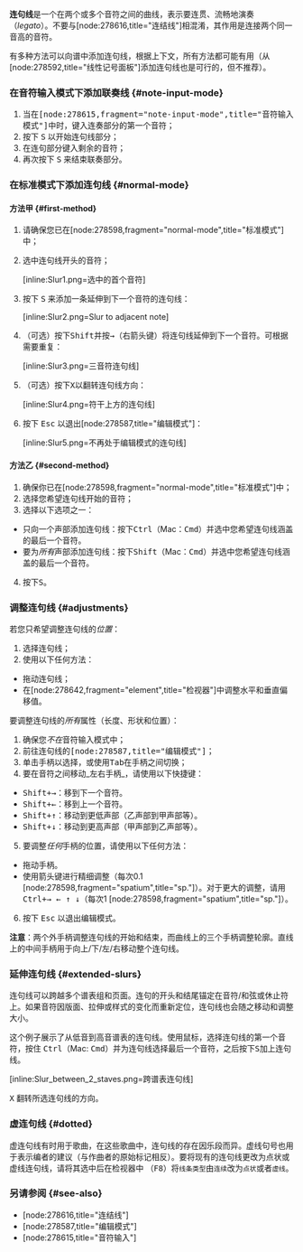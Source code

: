 **连句线**是一个在两个或多个音符之间的曲线，表示要连贯、流畅地演奏（*legato*）。不要与[node:278616,title="连结线"]相混淆，其作用是连接两个同一音高的音符。

有多种方法可以向谱中添加连句线，根据上下文，所有方法都可能有用（从[node:278592,title="线性记号面板"]添加连句线也是可行的，但不推荐）。

### 在音符输入模式下添加联奏线 {#note-input-mode}

1. 当在<samp class="mode">[node:278615,fragment="note-input-mode",title="音符输入模式"]中时</samp>，键入连奏部分的第一个音符；
2. 按下 <kbd><kbd>S</kbd></kbd> 以开始连句线部分；
3. 在连句部分键入剩余的音符；
4. 再次按下 <kbd><kbd>S</kbd></kbd> 来结束联奏部分。

### 在标准模式下添加连句线 {#normal-mode}

#### 方法甲 {#first-method}

1. 请确保您已在[node:278598,fragment="normal-mode",title="标准模式"]中；

2. 选中连句线开头的音符；

   [inline:Slur1.png=选中的首个音符]

3. 按下 <kbd><kbd>S</kbd></kbd> 来添加一条延伸到下一个音符的连句线：

   [inline:Slur2.png=Slur to adjacent note]

4. （可选）按下<kbd><kbd>Shift</kbd></kbd>并按<kbd><kbd>&rarr;</kbd></kbd>（右箭头键）将连句线延伸到下一个音符。可根据需要重复：

   [inline:Slur3.png=三音符连句线]

5. （可选）按下<kbd><kbd>X</kbd></kbd>以翻转连句线方向：

   [inline:Slur4.png=符干上方的连句线]

6. 按下 <kbd><kbd>Esc</kbd></kbd> 以退出[node:278587,title="编辑模式"]</samp>：

   [inline:Slur5.png=不再处于编辑模式的连句线]

#### 方法乙 {#second-method}

1. 确保你已在[node:278598,fragment="normal-mode",title="标准模式"]中；
2. 选择您希望连句线开始的音符；
3. 选择以下选项之一：

 * 只向一个声部添加连句线：按下<kbd><kbd>Ctrl</kbd></kbd>（Mac：<kbd><kbd>Cmd</kbd></kbd>）并选中您希望连句线涵盖的最后一个音符。
 * 要为*所有*声部添加连句线：按下<kbd><kbd>Shift</kbd></kbd>（Mac：<kbd><kbd>Cmd</kbd></kbd>）并选中您希望连句线涵盖的最后一个音符。

4. 按下<kbd><kbd>S</kbd></kbd>。

### 调整连句线 {#adjustments}

若您只希望调整连句线的*位置*：

1. 选择连句线；
2. 使用以下任何方法：

 * 拖动连句线；
 * 在[node:278642,fragment="element",title="检视器"]中调整水平和垂直偏移值。

要调整连句线的*所有*属性（长度、形状和位置）：

1. 确保您*不在*<samp class="mode">音符输入模式</samp>中；
2. 前往连句线的<samp class="mode">[node:278587,title="编辑模式"]</samp>；
3. 单击手柄以选择，或使用<kbd><kbd>Tab</kbd></kbd>在手柄之间切换；
4. 要在音符之间移动_左右手柄_，请使用以下快捷键：

 * <kbd><kbd>Shift</kbd>+<kbd>&rarr;</kbd></kbd>：移到下一个音符。
 * <kbd><kbd>Shift</kbd>+<kbd>&larr;</kbd></kbd>：移到上一个音符。
 * <kbd><kbd>Shift</kbd>+<kbd>&uarr;</kbd></kbd>：移动到更低声部（乙声部到甲声部等）。
 * <kbd><kbd>Shift</kbd>+<kbd>&darr;</kbd></kbd>：移动到更高声部（甲声部到乙声部等）。

5. 要调整*任何*手柄的位置，请使用以下任何方法：

 * 拖动手柄。
 * 使用箭头键进行精细调整（每次0.1 [node:278598,fragment="spatium",title="sp."]）。对于更大的调整，请用<kbd><kbd>Ctrl</kbd>+<kbd>&rarr; &larr; &uarr; &darr;</kbd></kbd>（每次1 [node:278598,fragment="spatium",title="sp."]）。

6. 按下 <kbd><kbd>Esc</kbd></kbd> 以退出<samp class="mode">编辑模式</samp>。

__注意__：两个外手柄调整连句线的开始和结束，而曲线上的三个手柄调整轮廓。直线上的中间手柄用于向上/下/左/右移动整个连句线。

### 延伸连句线 {#extended-slurs}

连句线可以跨越多个谱表组和页面。连句的开头和结尾锚定在音符/和弦或休止符上。如果音符因版面、拉伸或样式的变化而重新定位，连句线也会随之移动和调整大小。

这个例子展示了从低音到高音谱表的连句线。使用鼠标，选择连句线的第一个音符，按住 <kbd><kbd>Ctrl</kbd></kbd>（Mac: <kbd><kbd>Cmd</kbd></kbd>）并为连句线选择最后一个音符，之后按下<kbd><kbd>S</kbd></kbd>加上连句线。

[inline:Slur_between_2_staves.png=跨谱表连句线]

<kbd><kbd>X</kbd></kbd> 翻转所选连句线的方向。

### 虚连句线 {#dotted}

虚连句线有时用于歌曲，在这些歌曲中，连句线的存在因乐段而异。虚线句号也用于表示编者的建议（与作曲者的原始标记相反）。要将现有的连句线更改为点状或虚线连句线，请将其选中后在检视器中 （<kbd><kbd>F8</kbd></kbd>）将`线条类型`由`连续`改为`点状`或者`虚线`。

### 另请参阅 {#see-also}

* [node:278616,title="连结线"]
* [node:278587,title="编辑模式"]
* [node:278615,title="音符输入"]